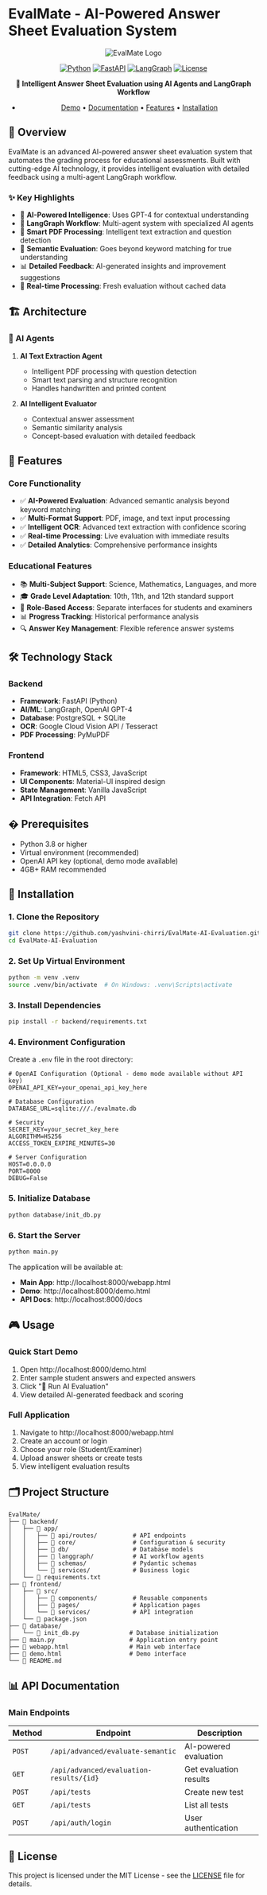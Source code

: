 # EvalMate - AI-Powered Answer Sheet Evaluation System

<div align="center">

![EvalMate Logo](https://img.shields.io/badge/EvalMate-AI%20Powered-blue?style=for-the-badge&logo=artificial-intelligence)

[![Python](https://img.shields.io/badge/Python-3.8+-blue?style=flat-square&logo=python)](https://python.org)
[![FastAPI](https://img.shields.io/badge/FastAPI-0.104+-green?style=flat-square&logo=fastapi)](https://fastapi.tiangolo.com)
[![LangGraph](https://img.shields.io/badge/LangGraph-AI%20Workflow-purple?style=flat-square)](https://github.com/langchain-ai/langgraph)
[![License](https://img.shields.io/badge/License-MIT-yellow?style=flat-square)](LICENSE)

**🤖 Intelligent Answer Sheet Evaluation using AI Agents and LangGraph Workflow**

- [Demo](https://github.com/yashvini-chirri/EvalMate-AI-Evaluation) • [Documentation](http://localhost:8000/docs) • [Features](#features) • [Installation](#installation)

</div>

## 🎯 Overview

EvalMate is an advanced AI-powered answer sheet evaluation system that automates the grading process for educational assessments. Built with cutting-edge AI technology, it provides intelligent evaluation with detailed feedback using a multi-agent LangGraph workflow.

### ✨ Key Highlights

- 🧠 **AI-Powered Intelligence**: Uses GPT-4 for contextual understanding
- 🔄 **LangGraph Workflow**: Multi-agent system with specialized AI agents
- 📄 **Smart PDF Processing**: Intelligent text extraction and question detection
- 🎯 **Semantic Evaluation**: Goes beyond keyword matching for true understanding
- 📊 **Detailed Feedback**: AI-generated insights and improvement suggestions
- 🚀 **Real-time Processing**: Fresh evaluation without cached data

## 🏗️ Architecture

### 🤖 AI Agents

1. **AI Text Extraction Agent**
   - Intelligent PDF processing with question detection
   - Smart text parsing and structure recognition
   - Handles handwritten and printed content

2. **AI Intelligent Evaluator** 
   - Contextual answer assessment
   - Semantic similarity analysis
   - Concept-based evaluation with detailed feedback

## 🚀 Features

### Core Functionality
- ✅ **AI-Powered Evaluation**: Advanced semantic analysis beyond keyword matching
- ✅ **Multi-Format Support**: PDF, image, and text input processing
- ✅ **Intelligent OCR**: Advanced text extraction with confidence scoring
- ✅ **Real-time Processing**: Live evaluation with immediate results
- ✅ **Detailed Analytics**: Comprehensive performance insights

### Educational Features
- 📚 **Multi-Subject Support**: Science, Mathematics, Languages, and more
- 🎓 **Grade Level Adaptation**: 10th, 11th, and 12th standard support
- 👥 **Role-Based Access**: Separate interfaces for students and examiners
- 📊 **Progress Tracking**: Historical performance analysis
- 🔍 **Answer Key Management**: Flexible reference answer systems

## 🛠️ Technology Stack

### Backend
- **Framework**: FastAPI (Python)
- **AI/ML**: LangGraph, OpenAI GPT-4
- **Database**: PostgreSQL + SQLite
- **OCR**: Google Cloud Vision API / Tesseract
- **PDF Processing**: PyMuPDF

### Frontend
- **Framework**: HTML5, CSS3, JavaScript
- **UI Components**: Material-UI inspired design
- **State Management**: Vanilla JavaScript
- **API Integration**: Fetch API

## � Prerequisites

- Python 3.8 or higher
- Virtual environment (recommended)
- OpenAI API key (optional, demo mode available)
- 4GB+ RAM recommended

## 🚀 Installation

### 1. Clone the Repository

```bash
git clone https://github.com/yashvini-chirri/EvalMate-AI-Evaluation.git
cd EvalMate-AI-Evaluation
```

### 2. Set Up Virtual Environment

```bash
python -m venv .venv
source .venv/bin/activate  # On Windows: .venv\Scripts\activate
```

### 3. Install Dependencies

```bash
pip install -r backend/requirements.txt
```

### 4. Environment Configuration

Create a `.env` file in the root directory:

```env
# OpenAI Configuration (Optional - demo mode available without API key)
OPENAI_API_KEY=your_openai_api_key_here

# Database Configuration
DATABASE_URL=sqlite:///./evalmate.db

# Security
SECRET_KEY=your_secret_key_here
ALGORITHM=HS256
ACCESS_TOKEN_EXPIRE_MINUTES=30

# Server Configuration
HOST=0.0.0.0
PORT=8000
DEBUG=False
```

### 5. Initialize Database

```bash
python database/init_db.py
```

### 6. Start the Server

```bash
python main.py
```

The application will be available at:
- **Main App**: http://localhost:8000/webapp.html
- **Demo**: http://localhost:8000/demo.html
- **API Docs**: http://localhost:8000/docs

## 🎮 Usage

### Quick Start Demo

1. Open http://localhost:8000/demo.html
2. Enter sample student answers and expected answers
3. Click "🤖 Run AI Evaluation"
4. View detailed AI-generated feedback and scoring

### Full Application

1. Navigate to http://localhost:8000/webapp.html
2. Create an account or login
3. Choose your role (Student/Examiner)
4. Upload answer sheets or create tests
5. View intelligent evaluation results

## 🗂️ Project Structure

```
EvalMate/
├── 📁 backend/
│   ├── 📁 app/
│   │   ├── 📁 api/routes/          # API endpoints
│   │   ├── 📁 core/                # Configuration & security
│   │   ├── 📁 db/                  # Database models
│   │   ├── 📁 langgraph/           # AI workflow agents
│   │   ├── 📁 schemas/             # Pydantic schemas
│   │   └── 📁 services/            # Business logic
│   └── 📄 requirements.txt
├── 📁 frontend/
│   ├── 📁 src/
│   │   ├── 📁 components/          # Reusable components
│   │   ├── 📁 pages/               # Application pages
│   │   └── 📁 services/            # API integration
│   └── 📄 package.json
├── 📁 database/
│   └── 📄 init_db.py              # Database initialization
├── 📄 main.py                     # Application entry point
├── 📄 webapp.html                 # Main web interface
├── 📄 demo.html                   # Demo interface
└── 📄 README.md
```

## 📊 API Documentation

### Main Endpoints

| Method | Endpoint | Description |
|--------|----------|-------------|
| `POST` | `/api/advanced/evaluate-semantic` | AI-powered evaluation |
| `GET` | `/api/advanced/evaluation-results/{id}` | Get evaluation results |
| `POST` | `/api/tests` | Create new test |
| `GET` | `/api/tests` | List all tests |
| `POST` | `/api/auth/login` | User authentication |

## 📄 License

This project is licensed under the MIT License - see the [LICENSE](LICENSE) file for details.